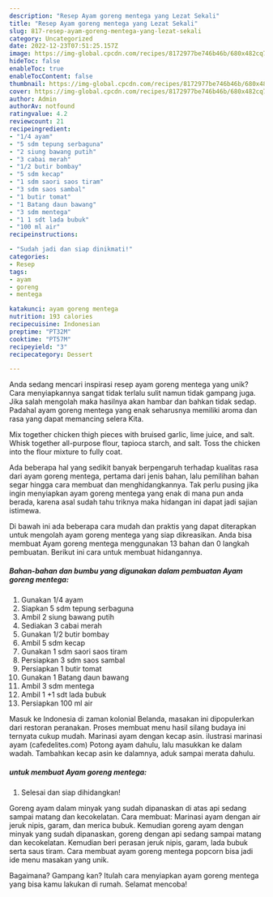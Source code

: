 ```yaml
---
description: "Resep Ayam goreng mentega yang Lezat Sekali"
title: "Resep Ayam goreng mentega yang Lezat Sekali"
slug: 817-resep-ayam-goreng-mentega-yang-lezat-sekali
category: Uncategorized
date: 2022-12-23T07:51:25.157Z
image: https://img-global.cpcdn.com/recipes/8172977be746b46b/680x482cq70/ayam-goreng-mentega-foto-resep-utama.jpg
hideToc: false
enableToc: true
enableTocContent: false
thumbnail: https://img-global.cpcdn.com/recipes/8172977be746b46b/680x482cq70/ayam-goreng-mentega-foto-resep-utama.jpg
cover: https://img-global.cpcdn.com/recipes/8172977be746b46b/680x482cq70/ayam-goreng-mentega-foto-resep-utama.jpg
author: Admin
authorAv: notfound
ratingvalue: 4.2
reviewcount: 21
recipeingredient:
- "1/4 ayam"
- "5 sdm tepung serbaguna"
- "2 siung bawang putih"
- "3 cabai merah"
- "1/2 butir bombay"
- "5 sdm kecap"
- "1 sdm saori saos tiram"
- "3 sdm saos sambal"
- "1 butir tomat"
- "1 Batang daun bawang"
- "3 sdm mentega"
- "1 1 sdt lada bubuk"
- "100 ml air"
recipeinstructions:

- "Sudah jadi dan siap dinikmati!"
categories:
- Resep
tags:
- ayam
- goreng
- mentega

katakunci: ayam goreng mentega 
nutrition: 193 calories
recipecuisine: Indonesian
preptime: "PT32M"
cooktime: "PT57M"
recipeyield: "3"
recipecategory: Dessert

---
```





Anda sedang mencari inspirasi resep ayam goreng mentega yang unik? Cara menyiapkannya sangat tidak terlalu sulit namun tidak gampang juga. Jika salah mengolah maka hasilnya akan hambar dan bahkan tidak sedap. Padahal ayam goreng mentega yang enak seharusnya memiliki aroma dan rasa yang dapat memancing selera Kita.





Mix together chicken thigh pieces with bruised garlic, lime juice, and salt. Whisk together all-purpose flour, tapioca starch, and salt. Toss the chicken into the flour mixture to fully coat.

Ada beberapa hal yang sedikit banyak berpengaruh terhadap kualitas rasa dari ayam goreng mentega, pertama dari jenis bahan, lalu pemilihan bahan segar hingga cara membuat dan menghidangkannya. Tak perlu pusing jika ingin menyiapkan ayam goreng mentega yang enak di mana pun anda berada, karena asal sudah tahu triknya maka hidangan ini dapat jadi sajian istimewa.






Di bawah ini ada beberapa cara mudah dan praktis yang dapat diterapkan untuk mengolah ayam goreng mentega yang siap dikreasikan. Anda bisa membuat Ayam goreng mentega menggunakan 13 bahan dan 0 langkah pembuatan. Berikut ini cara untuk membuat hidangannya.

<!--inarticleads1-->

##### Bahan-bahan dan bumbu yang digunakan dalam pembuatan Ayam goreng mentega:

1. Gunakan 1/4 ayam
1. Siapkan 5 sdm tepung serbaguna
1. Ambil 2 siung bawang putih
1. Sediakan 3 cabai merah
1. Gunakan 1/2 butir bombay
1. Ambil 5 sdm kecap
1. Gunakan 1 sdm saori saos tiram
1. Persiapkan 3 sdm saos sambal
1. Persiapkan 1 butir tomat
1. Gunakan 1 Batang daun bawang
1. Ambil 3 sdm mentega
1. Ambil 1 +1 sdt lada bubuk
1. Persiapkan 100 ml air


Masuk ke Indonesia di zaman kolonial Belanda, masakan ini dipopulerkan dari restoran peranakan. Proses membuat menu hasil silang budaya ini ternyata cukup mudah. Marinasi ayam dengan kecap asin. ilustrasi marinasi ayam (cafedelites.com) Potong ayam dahulu, lalu masukkan ke dalam wadah. Tambahkan kecap asin ke dalamnya, aduk sampai merata dahulu. 

<!--inarticleads2-->

#####  untuk membuat Ayam goreng mentega:


1. Selesai dan siap dihidangkan!

Goreng ayam dalam minyak yang sudah dipanaskan di atas api sedang sampai matang dan kecokelatan. Cara membuat: Marinasi ayam dengan air jeruk nipis, garam, dan merica bubuk. Kemudian goreng ayam dengan minyak yang sudah dipanaskan, goreng dengan api sedang sampai matang dan kecokelatan. Kemudian beri perasan jeruk nipis, garam, lada bubuk serta saus tiram. Cara membuat ayam goreng mentega popcorn bisa jadi ide menu masakan yang unik. 

Bagaimana? Gampang kan? Itulah cara menyiapkan ayam goreng mentega yang bisa kamu lakukan di rumah. Selamat mencoba!
